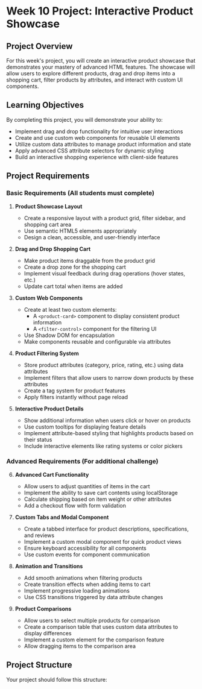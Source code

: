 # Week 10 Project: Interactive Product Showcase

## Project Overview

For this week's project, you will create an interactive product showcase that demonstrates your mastery of advanced HTML features. The showcase will allow users to explore different products, drag and drop items into a shopping cart, filter products by attributes, and interact with custom UI components.

## Learning Objectives

By completing this project, you will demonstrate your ability to:

- Implement drag and drop functionality for intuitive user interactions
- Create and use custom web components for reusable UI elements
- Utilize custom data attributes to manage product information and state
- Apply advanced CSS attribute selectors for dynamic styling
- Build an interactive shopping experience with client-side features

## Project Requirements

### Basic Requirements (All students must complete)

1. **Product Showcase Layout**

   - Create a responsive layout with a product grid, filter sidebar, and shopping cart area
   - Use semantic HTML5 elements appropriately
   - Design a clean, accessible, and user-friendly interface

2. **Drag and Drop Shopping Cart**

   - Make product items draggable from the product grid
   - Create a drop zone for the shopping cart
   - Implement visual feedback during drag operations (hover states, etc.)
   - Update cart total when items are added

3. **Custom Web Components**

   - Create at least two custom elements:
     - A `<product-card>` component to display consistent product information
     - A `<filter-control>` component for the filtering UI
   - Use Shadow DOM for encapsulation
   - Make components reusable and configurable via attributes

4. **Product Filtering System**

   - Store product attributes (category, price, rating, etc.) using data attributes
   - Implement filters that allow users to narrow down products by these attributes
   - Create a tag system for product features
   - Apply filters instantly without page reload

5. **Interactive Product Details**
   - Show additional information when users click or hover on products
   - Use custom tooltips for displaying feature details
   - Implement attribute-based styling that highlights products based on their status
   - Include interactive elements like rating systems or color pickers

### Advanced Requirements (For additional challenge)

6. **Advanced Cart Functionality**

   - Allow users to adjust quantities of items in the cart
   - Implement the ability to save cart contents using localStorage
   - Calculate shipping based on item weight or other attributes
   - Add a checkout flow with form validation

7. **Custom Tabs and Modal Component**

   - Create a tabbed interface for product descriptions, specifications, and reviews
   - Implement a custom modal component for quick product views
   - Ensure keyboard accessibility for all components
   - Use custom events for component communication

8. **Animation and Transitions**

   - Add smooth animations when filtering products
   - Create transition effects when adding items to cart
   - Implement progressive loading animations
   - Use CSS transitions triggered by data attribute changes

9. **Product Comparisons**
   - Allow users to select multiple products for comparison
   - Create a comparison table that uses custom data attributes to display differences
   - Implement a custom element for the comparison feature
   - Allow dragging items to the comparison area

## Project Structure

Your project should follow this structure:
